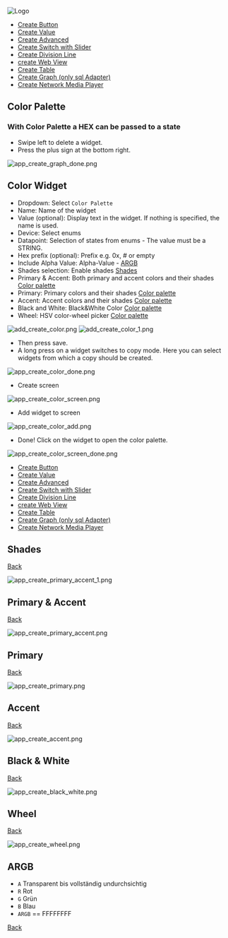 ![Logo](../../admin/hiob.png)

-   [Create Button](button.md)
-   [Create Value](value.md)
-   [Create Advanced](advanced.md)
-   [Create Switch with Slider](switch_w_slider.md)
-   [Create Division Line](division.md)
-   [create Web View](webview.md)
-   [Create Table](table.md)
-   [Create Graph (only sql Adapter)](graph.md)
-   [Create Network Media Player](media_player.md)

## Color Palette

### With Color Palette a HEX can be passed to a state

- Swipe left to delete a widget.
- Press the plus sign at the bottom right.

![app_create_graph_done.png](../de/img/app_create_graph_done.png)

## Color Widget

- Dropdown: Select `Color Palette`
- Name: Name of the widget
- Value (optional): Display text in the widget. If nothing is specified, the name is used.
- Device: Select enums
- Datapoint: Selection of states from enums - The value must be a STRING.
- Hex prefix (optional): Prefix e.g. 0x, # or empty
- Include Alpha Value: Alpha-Value - [ARGB](#argb)
- Shades selection: Enable shades [Shades](#shades)
- Primary & Accent: Both primary and accent colors and their shades [Color palette](#primary--accent)
- Primary: Primary colors and their shades [Color palette](#primary)
- Accent: Accent colors and their shades [Color palette](#accent)
- Black and White: Black&White Color [Color palette](#black--white)
- Wheel: HSV color-wheel picker [Color palette](#wheel)

![add_create_color.png](../de/img/add_create_color.png)
![add_create_color_1.png](../de/img/add_create_color_1.png)

- Then press save.
- A long press on a widget switches to copy mode. Here you can select widgets from which a copy should be created.

![app_create_color_done.png](../de/img/app_create_color_done.png)

- Create screen

![app_create_color_screen.png](../de/img/add_create_color_screen.png)

- Add widget to screen

![app_create_color_add.png](../de/img/add_create_color_screen_add.png)

- Done! Click on the widget to open the color palette.

![app_create_color_screen_done.png](../de/img/add_create_color_screen_done.png)


-   [Create Button](button.md)
-   [Create Value](value.md)
-   [Create Advanced](advanced.md)
-   [Create Switch with Slider](switch_w_slider.md)
-   [Create Division Line](division.md)
-   [create Web View](webview.md)
-   [Create Table](table.md)
-   [Create Graph (only sql Adapter)](graph.md)
-   [Create Network Media Player](media_player.md)

## Shades

[Back](#color-widget)

![app_create_primary_accent_1.png](../de/img/app_create_primary_accent_1.png)

## Primary & Accent

[Back](#color-widget)

![app_create_primary_accent.png](../de/img/app_create_primary_accent.png)

## Primary

[Back](#color-widget)

![app_create_primary.png](../de/img/app_create_primary.png)

## Accent

[Back](#color-widget)

![app_create_accent.png](../de/img/app_create_accent.png)

## Black & White

[Back](#color-widget)

![app_create_black_white.png](../de/img/app_create_black_white.png)

## Wheel

[Back](#color-widget)

![app_create_wheel.png](../de/img/app_create_wheel.png)

## ARGB

- `A` Transparent bis vollständig undurchsichtig
- `R` Rot
- `G` Grün
- `B` Blau
- `ARGB` == FFFFFFFF

[Back](#color-widget)